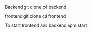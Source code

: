 Backend
git clone <your-backend-repository-url>
cd backend

frontend
git clone <your-frontend-repository-url>
cd frontend

To start frontend and backend
npm start 
